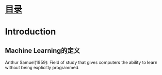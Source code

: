 # [目录](../README.md)

# Introduction

## Machine Learning的定义
Anthur Samuel(1959): Field of study that gives computers the ability to learn without being explicitly programmed.
